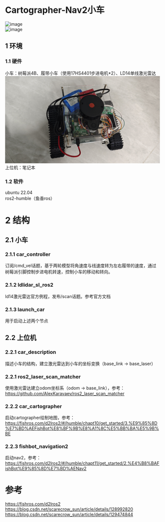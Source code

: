 # Cartographer-Nav2小车
![image](./src/test1.gif)  
![image](./src/test2.gif)  
## 1 环境
### 1.1 硬件
小车：树莓派4B、履带小车（使用17HS4401步进电机*2）、LD14单线激光雷达  
![image](./src/test3.jpg)  
上位机：笔记本  
### 1.2 软件
ubuntu 22.04  
ros2-humble（鱼香ros）  

# 2 结构
## 2.1 小车
### 2.1.1 car_controller
订阅/cmd_vel话题，基于两轮模型将角速度与线速度转为左右履带的速度，通过树莓派引脚控制步进电机转速，控制小车的移动和转向。  
### 2.1.2 ldlidar_sl_ros2
ld14激光雷达官方例程，发布/scan话题。参考官方文档  
### 2.1.3 launch_car
用于启动上述两个节点  

## 2.2 上位机
### 2.2.1 car_description
描述小车的结构，建立激光雷达到小车的坐标变换（base_link -> base_laser）  
### 2.2.1  ros2_laser_scan_matcher
使用激光雷达建立odom坐标系（odom -> base_link），参考：  
https://github.com/AlexKaravaev/ros2_laser_scan_matcher  

### 2.2.2 car_cartographer
启动cartographer绘制地图，参考：  
https://fishros.com/d2lros2/#/humble/chapt10/get_started/3.%E9%85%8D%E7%BD%AEFishBot%E8%BF%9B%E8%A1%8C%E5%BB%BA%E5%9B%BE  

### 2.2.3 fishbot_navigation2
启动nav2，参考：  
https://fishros.com/d2lros2/#/humble/chapt11/get_started/2.%E4%B8%BAFishBot%E9%85%8D%E7%BD%AENav2  

# 参考  
https://fishros.com/d2lros2  
https://blog.csdn.net/scarecrow_sun/article/details/128992820  
https://blog.csdn.net/scarecrow_sun/article/details/129474844  
